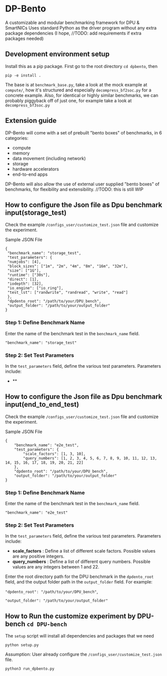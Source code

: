 # DP-Bento

A customizable and modular benchmarking framework for DPU & SmartNICs
Uses standard Python as the driver program without any extra package dependencies (I hope, //TODO: add requirements if extra packages needed)

## Development environment setup

Install this as a pip package. First go to the root directory `cd dpbento`, then

```
pip -e install .
```

The base is at `benchmark_base.py`, take a look at the mock example at `compute/`, how it's structured and especially `decompress_bf2soc.py` for a concrete example. Also, for identical or highly similar benchmarks, we can probably piggyback off of just one, for example take a look at `decompress_bf3soc.py`

## Extension guide

DP-Bento will come with a set of prebuilt "bento boxes" of benchmarks, in 6 categories:

- compute
- memory
- data movement (including network)
- storage
- hardware accelerators
- end-to-end apps

DP-Bento will also allow the use of external user supplied "bento boxes" of benchmarks, for flexibility and extensibility. //TODO: this is still WIP
   ## How to configure the Json file as Dpu benchmark input(storage_test) 
  
   Check the example `/configs_user/customize_test.json` file and customize the experiment. 
  
   Sample JSON File 
  ``` 
  { 
   "benchmark_name": "storage_test", 
   "test_parameters": { 
   "numjobs": [4], 
   "block_sizes": ["1m", "2m", "4m", "8m", "16m", "32m"], 
   "size": ["1G"], 
   "runtime": ["30s"], 
   "direct": [1], 
   "iodepth": [32], 
   "io_engine": ["io_ring"], 
   "test_lst": ["randwrite", "randread", "write", "read"] 
   }, 
   "dpdento_root": "/path/to/your/DPU_bench", 
   "output_folder": "/path/to/your/output_folder" 
  } 
  ``` 
  ### Step 1: Define Benchmark Name 
  
   Enter the name of the benchmark test in the `benchmark_name` field. 
  
   `"benchmark_name": "storage_test"` 
  
   ### Step 2: Set Test Parameters 
  In the `test_parameters` field, define the various test parameters. Parameters include: 
  
   - **

## How to configure the Json file as Dpu benchmark input(end_to_end_test)

Check the example `/configs_user/customize_test.json` file and customize the experiment.

Sample JSON File

```
{
    "benchmark_name": "e2e_test",
    "test_parameters": {
        "scale_factors": [1, 3, 10],
        "query_numbers": [1, 2, 3, 4, 5, 6, 7, 8, 9, 10, 11, 12, 13, 14, 15, 16, 17, 18, 19, 20, 21, 22]
    },
    "dpdento_root": "/path/to/your/DPU_bench",
    "output_folder": "/path/to/your/output_folder"
}
```

### Step 1: Define Benchmark Name

Enter the name of the benchmark test in the `benchmark_name` field.

`"benchmark_name": "e2e_test"`

### Step 2: Set Test Parameters

[](https://github.com/fardatalab/DPU-bench/tree/Chihan_Storage_test#step-2-set-test-parameters)

In the `test_parameters` field, define the various test parameters. Parameters include:

* **scale_factors** : Define a list of different scale factors. Possible values are any positive integers.
* **query_numbers** : Define a list of different query numbers. Possible values are any integers between 1 and 22.

Enter the root directory path for the DPU benchmark in the `dpdento_root` field, and the output folder path in the `output_folder` field. For example:

`"dpdento_root": "/path/to/your/DPU_bench"`,

`"output_folder": "/path/to/your/output_folder"`

## How to Run the customize experiment by DPU-bench `cd DPU-bench`

The `setup` script will install all dependencies and packages that we need

`python setup.py`

Assumption: User already configure the `/configs_user/customize_test.json` file.

`python3 run_dpbento.py`
